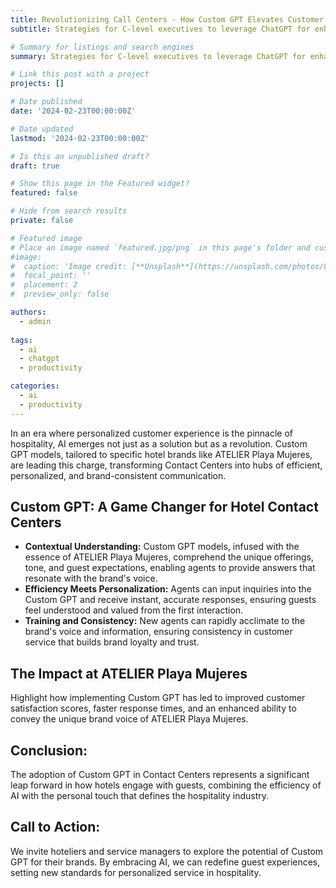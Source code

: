 ```yaml
---
title: Revolutionizing Call Centers - How Custom GPT Elevates Customer Service in Hospitality
subtitle: Strategies for C-level executives to leverage ChatGPT for enhanced productivity and strategic insights.

# Summary for listings and search engines
summary: Strategies for C-level executives to leverage ChatGPT for enhanced productivity and strategic insights.

# Link this post with a project
projects: []

# Date published
date: '2024-02-23T00:00:00Z'

# Date updated
lastmod: '2024-02-23T00:00:00Z'

# Is this an unpublished draft?
draft: true

# Show this page in the Featured widget?
featured: false

# Hide from search results
private: false

# Featured image
# Place an image named `featured.jpg/png` in this page's folder and customize its options here.
#image:
#  caption: 'Image credit: [**Unsplash**](https://unsplash.com/photos/CpkOjOcXdUY)'
#  focal_point: ''
#  placement: 2
#  preview_only: false

authors:
  - admin
  
tags:
  - ai
  - chatgpt
  - productivity

categories:
  - ai
  - productivity
---
```


In an era where personalized customer experience is the pinnacle of hospitality, AI emerges not just as a solution but as a revolution. Custom GPT models, tailored to specific hotel brands like ATELIER Playa Mujeres, are leading this charge, transforming Contact Centers into hubs of efficient, personalized, and brand-consistent communication.

## Custom GPT: A Game Changer for Hotel Contact Centers
- **Contextual Understanding:** Custom GPT models, infused with the essence of ATELIER Playa Mujeres, comprehend the unique offerings, tone, and guest expectations, enabling agents to provide answers that resonate with the brand's voice.
- **Efficiency Meets Personalization:** Agents can input inquiries into the Custom GPT and receive instant, accurate responses, ensuring guests feel understood and valued from the first interaction.
- **Training and Consistency:** New agents can rapidly acclimate to the brand's voice and information, ensuring consistency in customer service that builds brand loyalty and trust.

## The Impact at ATELIER Playa Mujeres
Highlight how implementing Custom GPT has led to improved customer satisfaction scores, faster response times, and an enhanced ability to convey the unique brand voice of ATELIER Playa Mujeres.

## Conclusion:
The adoption of Custom GPT in Contact Centers represents a significant leap forward in how hotels engage with guests, combining the efficiency of AI with the personal touch that defines the hospitality industry.

## Call to Action:
We invite hoteliers and service managers to explore the potential of Custom GPT for their brands. By embracing AI, we can redefine guest experiences, setting new standards for personalized service in hospitality.
